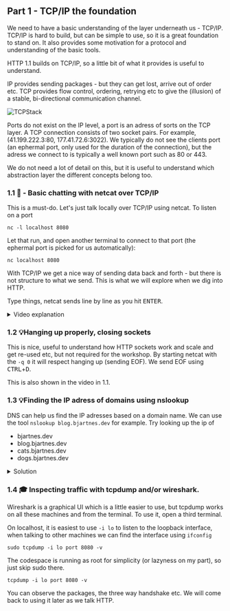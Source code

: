 ## Part 1 - TCP/IP the foundation
We need to have a basic understanding of the layer underneath us - TCP/IP. TCP/IP is hard to build, but can be simple to use, so it is a great foundation to stand on.
It also provides some motivation for a protocol and understanding of the basic tools.

HTTP 1.1 builds on TCP/IP, so a little bit of what it provides is useful to understand.

IP provides sending packages - but they can get lost, arrive out of order etc.
TCP provides flow control, ordering, retrying etc to give the (illusion) of a stable, bi-directional communication channel.

![TCPStack](tcp.drawio.png)

Ports do not exist on the IP level, a port is an adress of sorts on the TCP layer. A TCP connection consists of two socket pairs. For example, (41.199.222.3:80, 177.41.72.6:3022). 
We typically do not see the clients port (an ephermal port, only used for the duration of the connection), but the adress we connect to is typically a well known port such as 80 or 443. 

We do not need a lot of detail on this, but it is useful to understand which abstraction layer the different concepts belong too.

### 1.1 🧱 - Basic chatting with netcat over TCP/IP
This is a must-do. Let's just talk locally over TCP/IP using netcat.
To listen on a port
```
nc -l localhost 8080
```

Let that run, and open another terminal to connect to that port (the ephermal port is picked for us automatically):

```
nc localhost 8080 
```

With TCP/IP we get a nice way of sending data back and forth - but there is not structure to what we send. This is what we will explore when we dig into HTTP.

Type things, netcat sends line by line as you hit <kbd>ENTER</kbd>.
<details>
    <summary>Video explanation</summary>
  
https://user-images.githubusercontent.com/88324093/218261638-92c15a84-5366-4ed8-be71-0806ec0892f3.mp4

</details>

### 1.2 💡Hanging up properly, closing sockets
This is nice, useful to understand how HTTP sockets work and scale and get re-used etc, but not required for the workshop.
By starting netcat with the ```-q 0``` it will respect hanging up (sending EOF). We send EOF using <kbd>CTRL</kbd>+<kbd>D</kbd>.

This is also shown in the video in 1.1.

### 1.3 💡Finding the IP adress of domains using nslookup
DNS can help us find the IP adresses based on a domain name. We can use the tool ```nslookup blog.bjartnes.dev``` for example.
Try looking up the ip of
- bjartnes.dev
- blog.bjartnes.dev
- cats.bjartnes.dev
- dogs.bjartnes.dev

<details>
    <summary>Solution</summary>
<img width="421" alt="image" src="https://user-images.githubusercontent.com/1174441/219027126-8764de59-ab18-4c29-b941-1b66ff559313.png">

</details>

### 1.4 🎓 Inspecting traffic with tcpdump and/or wireshark.
Wireshark is a graphical UI which is a little easier to use, but tcpdump works on all these machines and from the terminal.
To use it, open a third terminal.

On localhost, it is easiest to use ```-i lo``` to listen to the loopback interface, when talking to other machines we can find the interface using ```ifconfig```
```
sudo tcpdump -i lo port 8080 -v
```
The codespace is running as root for simplicity (or lazyness on my part), so just skip sudo there.
```
tcpdump -i lo port 8080 -v
```
You can observe the packages, the three way handshake etc. We will come back to using it later as we talk HTTP.

